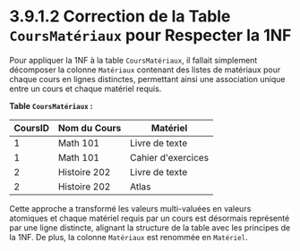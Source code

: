 # 3.9.1.2 Correction de la Table `CoursMatériaux` pour Respecter la 1NF

Pour appliquer la 1NF à la table `CoursMatériaux`, il fallait simplement décomposer la colonne `Matériaux` contenant des listes de matériaux pour chaque cours en lignes distinctes, permettant ainsi une association unique entre un cours et chaque matériel requis.

**Table `CoursMatériaux` :**

| CoursID | Nom du Cours | Matériel           |
| ------- | ------------ | ------------------ |
| 1       | Math 101     | Livre de texte     |
| 1       | Math 101     | Cahier d'exercices |
| 2       | Histoire 202 | Livre de texte     |
| 2       | Histoire 202 | Atlas              |

Cette approche a transformé les valeurs multi-valuées en valeurs atomiques et chaque matériel requis par un cours est désormais représenté par une ligne distincte, alignant la structure de la table avec les principes de la 1NF. De plus, la colonne `Matériaux` est renommée en `Matériel`.
